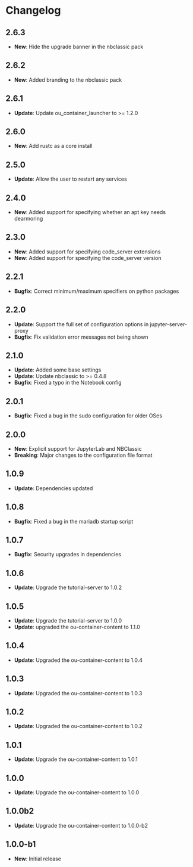 # Changelog

## 2.6.3

* **New**: Hide the upgrade banner in the nbclassic pack

## 2.6.2

* **New**: Added branding to the nbclassic pack

## 2.6.1

* **Update**: Update ou_container_launcher to >= 1.2.0

## 2.6.0

* **New**: Add rustc as a core install

## 2.5.0

* **Update**: Allow the user to restart any services

## 2.4.0

* **New**: Added support for specifying whether an apt key needs dearmoring

## 2.3.0

* **New**: Added support for specifying code_server extensions
* **New**: Added support for specifying the code_server version

## 2.2.1

* **Bugfix**: Correct minimum/maximum specifiers on python packages

## 2.2.0

* **Update**: Support the full set of configuration options in jupyter-server-proxy
* **Bugfix**: Fix validation error messages not being shown

## 2.1.0

* **Update**: Added some base settings
* **Update**: Update nbclassic to >= 0.4.8
* **Bugfix**: Fixed a typo in the Notebook config

## 2.0.1

* **Bugfix**: Fixed a bug in the sudo configuration for older OSes

## 2.0.0

* **New**: Explicit support for JupyterLab and NBClassic
* **Breaking**: Major changes to the configuration file format

## 1.0.9

* **Update**: Dependencies updated

## 1.0.8

* **Bugfix**: Fixed a bug in the mariadb startup script

## 1.0.7

* **Bugfix**: Security upgrades in dependencies

## 1.0.6

* **Update**: Upgrade the tutorial-server to 1.0.2

## 1.0.5

* **Update**: Upgrade the tutorial-server to 1.0.0
* **Update**: upgraded the ou-container-content to 1.1.0

## 1.0.4

* **Update**: Upgraded the ou-container-content to 1.0.4

## 1.0.3

* **Update**: Upgraded the ou-container-content to 1.0.3

## 1.0.2

* **Update**: Upgraded the ou-container-content to 1.0.2

## 1.0.1

* **Update**: Upgrade the ou-container-content to 1.0.1

## 1.0.0

* **Update**: Upgrade the ou-container-content to 1.0.0

## 1.0.0b2

* **Update**: Upgrade the ou-container-content to 1.0.0-b2

## 1.0.0-b1

* **New**: Initial release
